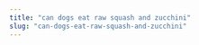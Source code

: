 ```yaml
---
title: "can dogs eat raw squash and zucchini"
slug: "can-dogs-eat-raw-squash-and-zucchini"
---
```


